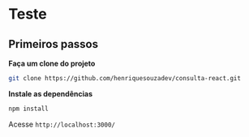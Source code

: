 # Teste

## Primeiros passos

**Faça um clone do projeto**

```bash
git clone https://github.com/henriquesouzadev/consulta-react.git
```

**Instale as dependências**

```bash
npm install
```

Acesse `http://localhost:3000/`

